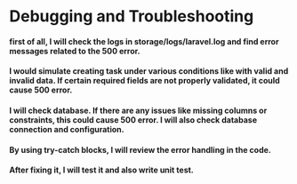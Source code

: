 # Debugging and Troubleshooting

#### first of all, I will check the logs in storage/logs/laravel.log and find error messages related to the 500 error.
#### I would simulate creating task under various conditions like with valid and invalid data. If certain required fields are not properly validated, it could cause 500 error.
#### I will check database. If there are any issues like missing columns or constraints, this could cause 500 error. I will also check database connection and configuration.
#### By using try-catch blocks, I will review the error handling in the code.
#### After fixing it, I will test it and also write unit test.
